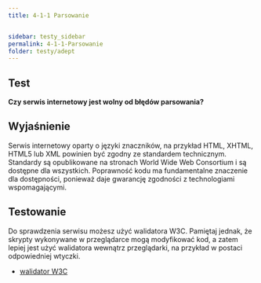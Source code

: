 ```yaml
---
title: 4-1-1 Parsowanie


sidebar: testy_sidebar
permalink: 4-1-1-Parsowanie
folder: testy/adept
---
```



## Test
**Czy serwis internetowy jest wolny od błędów parsowania?**

## Wyjaśnienie
Serwis internetowy oparty o języki znaczników, na przykład HTML, XHTML, HTML5 lub XML powinien być zgodny ze standardem technicznym. Standardy są opublikowane na stronach World Wide Web Consortium i są dostępne dla wszystkich. Poprawność kodu ma fundamentalne znaczenie dla dostępności, ponieważ daje gwarancję zgodności z technologiami wspomagającymi.

## Testowanie
Do sprawdzenia serwisu możesz użyć walidatora W3C. Pamiętaj jednak, że skrypty wykonywane w przeglądarce mogą modyfikować kod, a zatem lepiej jest użyć walidatora wewnątrz przeglądarki, na przykład w postaci odpowiedniej wtyczki.
-	[walidator W3C](http://validator.w3.org/)
